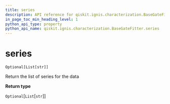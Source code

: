 ```yaml
---
title: series
description: API reference for qiskit.ignis.characterization.BaseGateFitter.series
in_page_toc_min_heading_level: 1
python_api_type: property
python_api_name: qiskit.ignis.characterization.BaseGateFitter.series
---
```


# series

<span id="qiskit.ignis.characterization.BaseGateFitter.series" />

`Optional[List[str]]`

Return the list of series for the data

**Return type**

`Optional`\[`List`\[`str`]]

